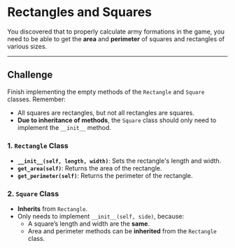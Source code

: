 # Rectangles and Squares

You discovered that to properly calculate army formations in the game, you need to be able to get the **area** and **perimeter** of squares and rectangles of various sizes.

---

## Challenge

Finish implementing the empty methods of the `Rectangle` and `Square` classes. Remember:
- All squares are rectangles, but not all rectangles are squares.
- **Due to inheritance of methods**, the `Square` class should only need to implement the `__init__` method.

### 1. `Rectangle` Class
- **`__init__(self, length, width)`**: Sets the rectangle's length and width.
- **`get_area(self)`**: Returns the area of the rectangle.
- **`get_perimeter(self)`**: Returns the perimeter of the rectangle.

### 2. `Square` Class
- **Inherits** from `Rectangle`.
- Only needs to implement `__init__(self, side)`, because:
  - A square’s length and width are the **same**.
  - Area and perimeter methods can be **inherited** from the `Rectangle` class.
